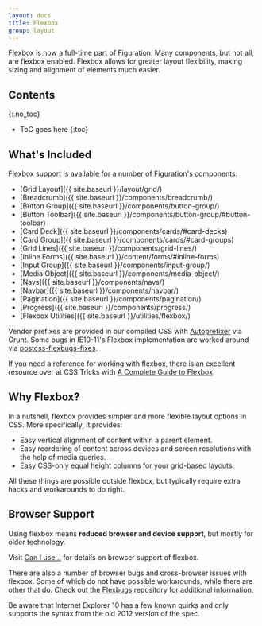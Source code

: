```yaml
---
layout: docs
title: Flexbox
group: layout
---
```


Flexbox is now a full-time part of Figuration. Many components, but not all, are flexbox enabled. Flexbox allows for greater layout flexibility, making sizing and alignment of elements much easier.

## Contents
{:.no_toc}

* ToC goes here
{:toc}

## What's Included

Flexbox support is available for a number of Figuration's components:

- [Grid Layout]({{ site.baseurl }}/layout/grid/)
- [Breadcrumb]({{ site.baseurl }}/components/breadcrumb/)
- [Button Group]({{ site.baseurl }}/components/button-group/)
- [Button Toolbar]({{ site.baseurl }}/components/button-group/#button-toolbar)
- [Card Deck]({{ site.baseurl }}/components/cards/#card-decks)
- [Card Group]({{ site.baseurl }}/components/cards/#card-groups)
- [Grid Lines]({{ site.baseurl }}/components/grid-lines/)
- [Inline Forms]({{ site.baseurl }}/content/forms/#inline-forms)
- [Input Group]({{ site.baseurl }}/components/input-group/)
- [Media Object]({{ site.baseurl }}/components/media-object/)
- [Navs]({{ site.baseurl }}/components/navs/)
- [Navbar]({{ site.baseurl }}/components/navbar/)
- [Pagination]({{ site.baseurl }}/components/pagination/)
- [Progress]({{ site.baseurl }}/components/progress/)
- [Flexbox Utilities]({{ site.baseurl }}/utilities/flexbox/)

Vendor prefixes are provided in our compiled CSS with [Autoprefixer](https://github.com/postcss/autoprefixer) via Grunt. Some bugs in IE10-11's Flexbox implementation are worked around via [postcss-flexbugs-fixes](https://github.com/luisrudge/postcss-flexbugs-fixes).

If you need a reference for working with flexbox, there is an excellent resource over at CSS Tricks with [A Complete Guide to Flexbox](https://css-tricks.com/snippets/css/a-guide-to-flexbox/).

## Why Flexbox?

In a nutshell, flexbox provides simpler and more flexible layout options in CSS. More specifically, it provides:

- Easy vertical alignment of content within a parent element.
- Easy reordering of content across devices and screen resolutions with the help of media queries.
- Easy CSS-only equal height columns for your grid-based layouts.

All these things are possible outside flexbox, but typically require extra hacks and workarounds to do right.

## Browser Support

Using flexbox means **reduced browser and device support**, but mostly for older technology.

Visit [Can I use...](https://caniuse.com/#feat=flexbox) for details on browser support of flexbox.

There are also a number of browser bugs and cross-browser issues with flexbox.  Some of which do not have possible workarounds, while there are other that do.  Check out the [Flexbugs](https://github.com/philipwalton/flexbugs) repository for additional information.

Be aware that Internet Explorer 10 has a few known quirks and only supports the syntax from the old 2012 version of the spec.

